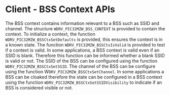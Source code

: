 # Client - BSS Context APIs

The BSS context contains information relevant to a BSS such as SSID and channel.
The structure ```WDRV_PIC32MZW_BSS_CONTEXT``` is provided to contain the context.
To initialize a context, the function ```WDRV_PIC32MZW_BSSCtxSetDefaults``` is provided, this ensures the context is in a known state.
The function ```WDRV_PIC32MZW_BSSCtxIsValid``` is provided to test if a context is valid. In some applications, a BSS context is valid even if an SSID is blank. Therefore this function can be informed whether a blank SSID is valid or not.
The SSID of the BSS can be configured using the function ```WDRV_PIC32MZW_BSSCtxSetSSID```.
The channel of the BSS can be configure using the function W```DRV_PIC32MZW_BSSCtxSetChannel```.
In some applications a BSS can be cloaked therefore the state can be configured in a BSS context using the function ```WDRV_PIC32MZW_BSSCtxSetSSIDVisibility``` to indicate if an BSS is considered visible or not.
